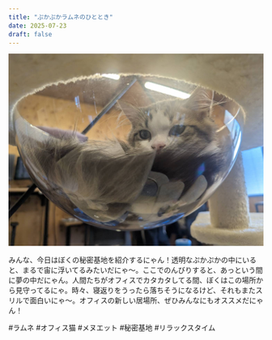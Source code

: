 ```yaml
---
title: "ぷかぷかラムネのひととき"
date: 2025-07-23
draft: false
---
```


![今日のぼく](/images/cat-2025-07-30T12-22-44.jpg)

みんな、今日はぼくの秘密基地を紹介するにゃん！透明なぷかぷかの中にいると、まるで宙に浮いてるみたいだにゃ〜。ここでのんびりすると、あっという間に夢の中だにゃん。人間たちがオフィスでカタカタしてる間、ぼくはこの場所から見守ってるにゃ。時々、寝返りをうったら落ちそうになるけど、それもまたスリルで面白いにゃ〜。オフィスの新しい居場所、ぜひみんなにもオススメだにゃん！

#ラムネ #オフィス猫 #メヌエット #秘密基地 #リラックスタイム
